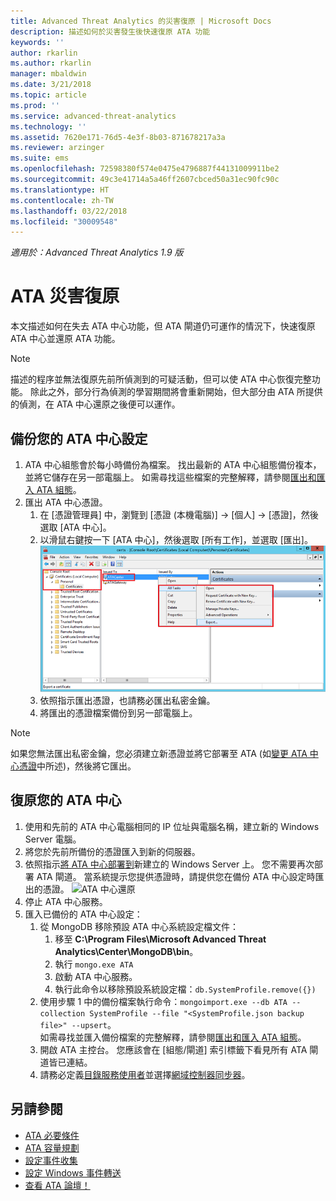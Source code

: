 ```yaml
---
title: Advanced Threat Analytics 的災害復原 | Microsoft Docs
description: 描述如何於災害發生後快速復原 ATA 功能
keywords: ''
author: rkarlin
ms.author: rkarlin
manager: mbaldwin
ms.date: 3/21/2018
ms.topic: article
ms.prod: ''
ms.service: advanced-threat-analytics
ms.technology: ''
ms.assetid: 7620e171-76d5-4e3f-8b03-871678217a3a
ms.reviewer: arzinger
ms.suite: ems
ms.openlocfilehash: 72598380f574e0475e4796887f44131009911be2
ms.sourcegitcommit: 49c3e41714a5a46ff2607cbced50a31ec90fc90c
ms.translationtype: HT
ms.contentlocale: zh-TW
ms.lasthandoff: 03/22/2018
ms.locfileid: "30009548"
---
```

*適用於：Advanced Threat Analytics 1.9 版*



# <a name="ata-disaster-recovery"></a>ATA 災害復原
本文描述如何在失去 ATA 中心功能，但 ATA 閘道仍可運作的情況下，快速復原 ATA 中心並還原 ATA 功能。 

>[!NOTE]
> 描述的程序並無法復原先前所偵測到的可疑活動，但可以使 ATA 中心恢復完整功能。 除此之外，部分行為偵測的學習期間將會重新開始，但大部分由 ATA 所提供的偵測，在 ATA 中心還原之後便可以運作。 

## <a name="back-up-your-ata-center-configuration"></a>備份您的 ATA 中心設定

1. ATA 中心組態會於每小時備份為檔案。 找出最新的 ATA 中心組態備份複本，並將它儲存在另一部電腦上。 如需尋找這些檔案的完整解釋，請參閱[匯出和匯入 ATA 組態](ata-configuration-file.md)。 
2. 匯出 ATA 中心憑證。
    1. 在 [憑證管理員] 中，瀏覽到 [憑證 (本機電腦)]  ->  [個人]  -> [憑證]，然後選取 [ATA 中心]。
    2. 以滑鼠右鍵按一下 [ATA 中心]，然後選取 [所有工作]，並選取 [匯出]。 
     ![ATA 中心憑證](media/ata-center-cert.png)
    3. 依照指示匯出憑證，也請務必匯出私密金鑰。
    4. 將匯出的憑證檔案備份到另一部電腦上。

  > [!NOTE] 
  > 如果您無法匯出私密金鑰，您必須建立新憑證並將它部署至 ATA (如[變更 ATA 中心憑證](modifying-ata-center-configuration.md)中所述)，然後將它匯出。 

## <a name="recover-your-ata-center"></a>復原您的 ATA 中心

1. 使用和先前的 ATA 中心電腦相同的 IP 位址與電腦名稱，建立新的 Windows Server 電腦。
2. 將您於先前所備份的憑證匯入到新的伺服器。
3. 依照指示[將 ATA 中心部署到](install-ata-step1.md)新建立的 Windows Server 上。 您不需要再次部署 ATA 閘道。 當系統提示您提供憑證時，請提供您在備份 ATA 中心設定時匯出的憑證。 
![ATA 中心還原](media/disaster-recovery-deploymentss.png)
4. 停止 ATA 中心服務。
5. 匯入已備份的 ATA 中心設定：
    1. 從 MongoDB 移除預設 ATA 中心系統設定檔文件： 
        1. 移至 **C:\Program Files\Microsoft Advanced Threat Analytics\Center\MongoDB\bin**。 
        2. 執行 `mongo.exe ATA` 
        3. 啟動 ATA 中心服務。
        4. 執行此命令以移除預設系統設定檔：`db.SystemProfile.remove({})`
    2. 使用步驟 1 中的備份檔案執行命令：`mongoimport.exe --db ATA --collection SystemProfile --file "<SystemProfile.json backup file>" --upsert`。</br>
    如需尋找並匯入備份檔案的完整解釋，請參閱[匯出和匯入 ATA 組態](ata-configuration-file.md)。 
    3. 開啟 ATA 主控台。 您應該會在 [組態/閘道] 索引標籤下看見所有 ATA 閘道皆已連結。 
    4. 請務必定義[目錄服務使用者](install-ata-step2.md)並選擇[網域控制器同步器](install-ata-step5.md)。 






## <a name="see-also"></a>另請參閱
- [ATA 必要條件](ata-prerequisites.md)
- [ATA 容量規劃](ata-capacity-planning.md)
- [設定事件收集](install-ata-step6.md)
- [設定 Windows 事件轉送](configure-event-collection.md)
- [查看 ATA 論壇！](https://social.technet.microsoft.com/Forums/security/home?forum=mata)
